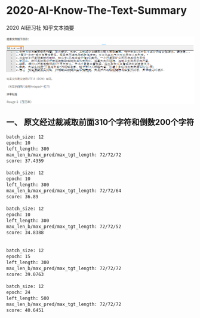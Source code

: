 # 2020-AI-Know-The-Text-Summary
2020 AI研习社 知乎文本摘要

![image](/data/image/rule_0.png)


## 一、 原文经过裁减取前面310个字符和倒数200个字符
    
    batch_size: 12
    epoch: 10
    left_length: 300
    max_len_b/max_pred/max_tgt_length: 72/72/72
    score: 37.4359
    
    batch_size: 12
    epoch: 10
    left_length: 300
    max_len_b/max_pred/max_tgt_length: 72/72/64
    score: 36.89
    
    batch_size: 12
    epoch: 10
    left_length: 300
    max_len_b/max_pred/max_tgt_length: 72/72/52
    score: 34.8388       
    
    
    batch_size: 12
    epoch: 15
    left_length: 300
    max_len_b/max_pred/max_tgt_length: 72/72/72    
    score: 39.0763
    
    batch_size: 12
    epoch: 24
    left_length: 500
    max_len_b/max_pred/max_tgt_length: 72/72/72    
    score: 40.6451